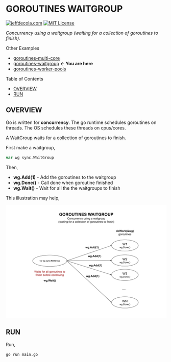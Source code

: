 # GOROUTINES WAITGROUP

[![jeffdecola.com](https://img.shields.io/badge/website-jeffdecola.com-blue)](https://jeffdecola.com)
[![MIT License](https://img.shields.io/:license-mit-blue.svg)](https://jeffdecola.mit-license.org)

_Concurrency using a waitgroup (waiting for a collection of goroutines to finish)._

Other Examples

* [goroutines-multi-core](https://github.com/JeffDeCola/my-go-examples/tree/master/go-runtime/goroutines/goroutines-multi-core)
* [goroutines-waitgroup](https://github.com/JeffDeCola/my-go-examples/tree/master/go-runtime/goroutines/goroutines-waitgroup)
  **<- You are here**
* [goroutines-worker-pools](https://github.com/JeffDeCola/my-go-examples/tree/master/go-runtime/goroutines/goroutines-worker-pools)

Table of Contents

* [OVERVIEW](https://github.com/JeffDeCola/my-go-examples/tree/master/go-runtime/goroutines/goroutines-waitgroup#overview)
* [RUN](https://github.com/JeffDeCola/my-go-examples/tree/master/go-runtime/goroutines/goroutines-waitgroup#run)

## OVERVIEW

Go is written for **concurrency**. The go runtime schedules goroutines on threads.
The OS schedules these threads on cpus/cores.

A WaitGroup waits for a collection of goroutines to finish.

First make a waitgroup,

```go
var wg sync.WaitGroup
```

Then,

* **wg.Add(1)** - Add the goroutines to the waitgroup
* **wg.Done()** - Call done when goroutine finished
* **wg.Wait()** - Wait for all the the waitgroups to finish

This illustration may help,

![IMAGE - goroutines-waitgroup.svg - IMAGE](../../../docs/pics/goroutines/goroutines-waitgroup.svg)

## RUN

Run,

```bash
go run main.go
```
